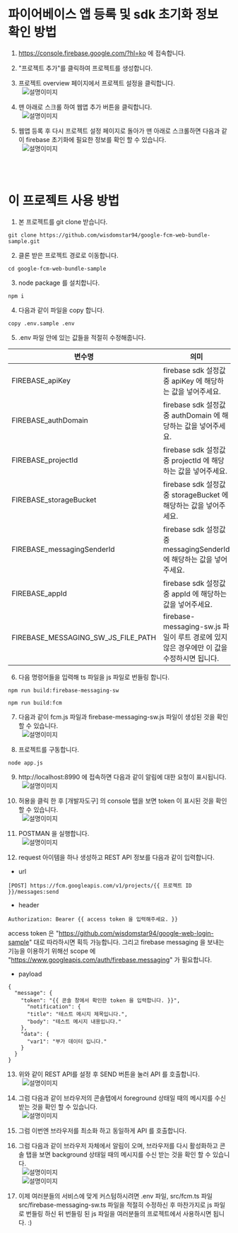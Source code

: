 # 파이어베이스 앱 등록 및 sdk 초기화 정보 확인 방법
1. https://console.firebase.google.com/?hl=ko 에 접속합니다.
2. "프로젝트 추가"를 클릭하여 프로젝트를 생성합니다.
3. 프로젝트 overview 페이지에서 프로젝트 설정을 클릭합니다.<br />
&nbsp;&nbsp;<img src="./readme_images/firebase-project-overview-setting.png" alt="설명이미지" title="설명이미지" />

4. 맨 아래로 스크롤 하여 웹앱 추가 버튼을 클릭합니다. <br />
&nbsp;&nbsp;<img src="./readme_images/firebase-project-new-web-app-button.png" alt="설명이미지" title="설명이미지" />

5. 웹앱 등록 후 다시 프로젝트 설정 페이지로 돌아가 맨 아래로 스크롤하면 다음과 같이 firebase 초기화에 필요한 정보를 확인 할 수 있습니다.<br />
&nbsp;&nbsp;<img src="./readme_images/firebase-project-setting-init-info.png" alt="설명이미지" title="설명이미지" />

<br />
<br />

# 이 프로젝트 사용 방법
1. 본 프로젝트를 git clone 받습니다.
```
git clone https://github.com/wisdomstar94/google-fcm-web-bundle-sample.git
```
2. 클론 받은 프로젝트 경로로 이동합니다.
```
cd google-fcm-web-bundle-sample
```
3. node package 를 설치합니다.
```
npm i
```
4. 다음과 같이 파일을 copy 합니다.
```
copy .env.sample .env
```
5. .env 파일 안에 있는 값들을 적절히 수정해줍니다.<br />

| 변수명 | 의미 |
| --- | --- |
| FIREBASE_apiKey | firebase sdk 설정값중 apiKey 에 해당하는 값을 넣어주세요. |
| FIREBASE_authDomain | firebase sdk 설정값중 authDomain 에 해당하는 값을 넣어주세요. |
| FIREBASE_projectId | firebase sdk 설정값중 projectId 에 해당하는 값을 넣어주세요. |
| FIREBASE_storageBucket | firebase sdk 설정값중 storageBucket 에 해당하는 값을 넣어주세요. |
| FIREBASE_messagingSenderId | firebase sdk 설정값중 messagingSenderId 에 해당하는 값을 넣어주세요. |
| FIREBASE_appId | firebase sdk 설정값중 appId 에 해당하는 값을 넣어주세요. |
| FIREBASE_MESSAGING_SW_JS_FILE_PATH | firebase-messaging-sw.js 파일이 루트 경로에 있지 않은 경우에만 이 값을 수정하시면 됩니다. |


6. 다음 명령어들을 입력해 ts 파일을 js 파일로 번들링 합니다.
```
npm run build:firebase-messaging-sw
```
```
npm run build:fcm
```

7. 다음과 같이 fcm.js 파일과 firebase-messaging-sw.js 파일이 생성된 것을 확인 할 수 있습니다. <br />
&nbsp;&nbsp;<img src="./readme_images/dist-check.png" alt="설명이미지" title="설명이미지" />

8. 프로젝트를 구동합니다.
```
node app.js
```
9. http://localhost:8990 에 접속하면 다음과 같이 알림에 대한 요청이 표시됩니다.<br />
&nbsp;&nbsp;<img src="./readme_images/browser-permission-confirm.png" alt="설명이미지" title="설명이미지" />

10. 허용을 클릭 한 후 [개발자도구] 의 console 탭을 보면 token 이 표시된 것을 확인 할 수 있습니다.<br />
&nbsp;&nbsp;<img src="./readme_images/firebase-messaging-token-check.png" alt="설명이미지" title="설명이미지" />

11. POSTMAN 을 실행합니다.<br />
&nbsp;&nbsp;<img src="./readme_images/postman-icon.png" alt="설명이미지" title="설명이미지" />

12. request 아이템을 하나 생성하고 REST API 정보를 다음과 같이 입력합니다.<br />
- url
```
[POST] https://fcm.googleapis.com/v1/projects/{{ 프로젝트 ID }}/messages:send
```

- header
```
Authorization: Bearer {{ access token 을 입력해주세요. }}
```
access token 은 "https://github.com/wisdomstar94/google-web-login-sample" 대로 따라하시면 획득 가능합니다. 그리고 firebase messaging 을 보내는 기능을 이용하기 위해선 scope 에 "https://www.googleapis.com/auth/firebase.messaging" 가 필요합니다.

- payload
```
{
  "message": {
    "token": "{{ 콘솔 창에서 확인한 token 을 입력합니다. }}",
      "notification": {
      "title": "테스트 메시지 제목입니다.",
      "body": "테스트 메시지 내용입니다."
    },
    "data": {
      "var1": "부가 데이터 입니다."
    }
  }
}
```
13. 위와 같이 REST API를 설정 후 SEND 버튼을 눌러 API 를 호출합니다. <br />
&nbsp;&nbsp;<img src="./readme_images/postman-fcm-web-push-rest-api.png" alt="설명이미지" title="설명이미지" />

14. 그럼 다음과 같이 브라우저의 콘솔탭에서 foreground 상태일 때의 메시지를 수신 받는 것을 확인 할 수 있습니다. <br />
&nbsp;&nbsp;<img src="./readme_images/firebae-fcm-foreground-receive-check.png" alt="설명이미지" title="설명이미지" />

15. 그럼 이번엔 브라우저를 최소화 하고 동일하게 API 를 호출합니다.
16. 그럼 다음과 같이 브라우저 자체에서 알림이 오며, 브라우저를 다시 활성화하고 콘솔 탭을 보면 background 상태일 때의 메시지를 수신 받는 것을 확인 할 수 있습니다. <br />
&nbsp;&nbsp;<img src="./readme_images/browser-notification.png" alt="설명이미지" title="설명이미지" /> <br />
&nbsp;&nbsp;<img src="./readme_images/firebae-fcm-background-receive-check.png" alt="설명이미지" title="설명이미지" />

17. 이제 여러분들의 서비스에 맞게 커스텀하시려면 .env 파일, src/fcm.ts 파일 src/firebase-messaging-sw.ts 파일을 적절히 수정하신 후 마찬가지로 js 파일로 번들링 하신 뒤 번들링 된 js 파일을 여러분들의 프로젝트에서 사용하시면 됩니다. :)
